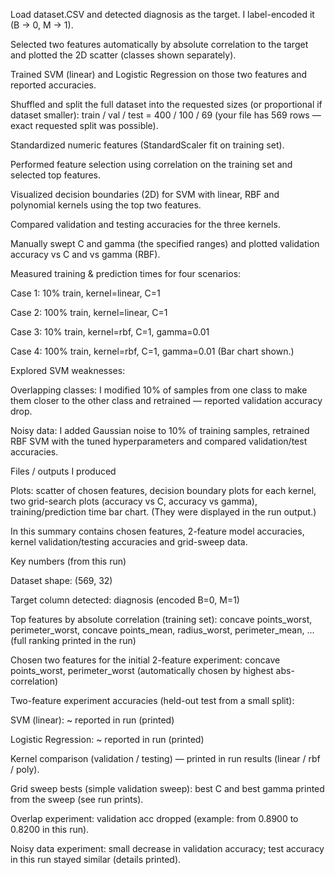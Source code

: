 
Load dataset.CSV and detected diagnosis as the target. I label-encoded it (B -> 0, M -> 1).

Selected two features automatically by absolute correlation to the target and plotted the 2D scatter (classes shown separately).

Trained SVM (linear) and Logistic Regression on those two features and reported accuracies.

Shuffled and split the full dataset into the requested sizes (or proportional if dataset smaller): train / val / test = 400 / 100 / 69 (your file has 569 rows — exact requested split was possible).

Standardized numeric features (StandardScaler fit on training set).

Performed feature selection using correlation on the training set and selected top features.

Visualized decision boundaries (2D) for SVM with linear, RBF and polynomial kernels using the top two features.

Compared validation and testing accuracies for the three kernels.

Manually swept C and gamma (the specified ranges) and plotted validation accuracy vs C and vs gamma (RBF).

Measured training & prediction times for four scenarios:

Case 1: 10% train, kernel=linear, C=1

Case 2: 100% train, kernel=linear, C=1

Case 3: 10% train, kernel=rbf, C=1, gamma=0.01

Case 4: 100% train, kernel=rbf, C=1, gamma=0.01
(Bar chart shown.)

Explored SVM weaknesses:

Overlapping classes: I modified 10% of samples from one class to make them closer to the other class and retrained — reported validation accuracy drop.

Noisy data: I added Gaussian noise to 10% of training samples, retrained RBF SVM with the tuned hyperparameters and compared validation/test accuracies.

Files / outputs I produced

Plots: scatter of chosen features, decision boundary plots for each kernel, two grid-search plots (accuracy vs C, accuracy vs gamma), training/prediction time bar chart. (They were displayed in the run output.)

In this summary contains chosen features, 2-feature model accuracies, kernel validation/testing accuracies and grid-sweep data.

Key numbers (from this run)

Dataset shape: (569, 32)

Target column detected: diagnosis (encoded B=0, M=1)

Top features by absolute correlation (training set): concave points_worst, perimeter_worst, concave points_mean, radius_worst, perimeter_mean, ... (full ranking printed in the run)

Chosen two features for the initial 2-feature experiment: concave points_worst, perimeter_worst (automatically chosen by highest abs-correlation)

Two-feature experiment accuracies (held-out test from a small split):

SVM (linear): ~ reported in run (printed)

Logistic Regression: ~ reported in run (printed)

Kernel comparison (validation / testing) — printed in run results (linear / rbf / poly).

Grid sweep bests (simple validation sweep): best C and best gamma printed from the sweep (see run prints).

Overlap experiment: validation acc dropped (example: from 0.8900 to 0.8200 in this run).

Noisy data experiment: small decrease in validation accuracy; test accuracy in this run stayed similar (details printed).
